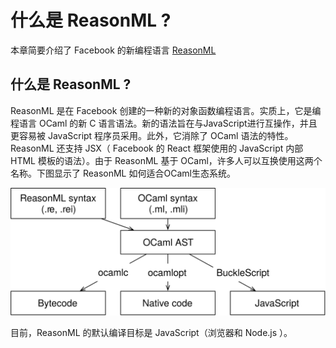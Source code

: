 # 什么是 ReasonML ?

本章简要介绍了 Facebook 的新编程语言 [ReasonML](https://reasonml.github.io/)

## 什么是 ReasonML ?

ReasonML 是在 Facebook 创建的一种新的对象函数编程语言。实质上，它是编程语言 OCaml 的新 C 语言语法。新的语法旨在与JavaScript进行互操作，并且更容易被
JavaScript 程序员采用。此外，它消除了 OCaml 语法的特性。ReasonML 还支持 JSX（ Facebook 的 React 框架使用的 JavaScript 内部 HTML 模板的语法）。由于
ReasonML 基于 OCaml，许多人可以互换使用这两个名称。下图显示了 ReasonML 如何适合OCaml生态系统。

![这就是 ReasonML 如何适应OCaml生态系统。](4a1823ac61589e61eae453cfe9421d70809f2fba.svg)

目前，ReasonML 的默认编译目标是 JavaScript（浏览器和 Node.js ）。